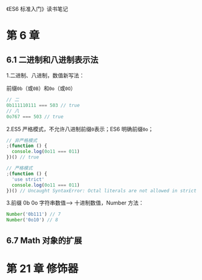 《ES6 标准入门》读书笔记

# 第 6 章

## 6.1 二进制和八进制表示法

1.二进制、八进制，数值新写法：

前缀`0b`（或`0B`）和`0o`（或`0O`）

```js
// 二
0b111110111 === 503 // true
// 八
0o767 === 503 // true
```

2.ES5 严格模式，不允许八进制前缀`0`表示；ES6 明确前缀`0o`；

```js
// 非严格模式
;(function () {
  console.log(0o11 === 011)
})() // true

// 严格模式
;(function () {
  'use strict'
  console.log(0o11 === 011)
})() // Uncaught SyntaxError: Octal literals are not allowed in strict mode.
```

3.前缀 0b 0o 字符串数值——> 十进制数值，Number 方法：

```js
Number('0b111') // 7
Number('0o10') // 8
```

## 6.7 Math 对象的扩展

# 第 21 章 修饰器
